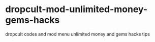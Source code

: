 # dropcult-mod-unlimited-money-gems-hacks
dropcult codes and mod menu unlimited money and gems hacks tips
